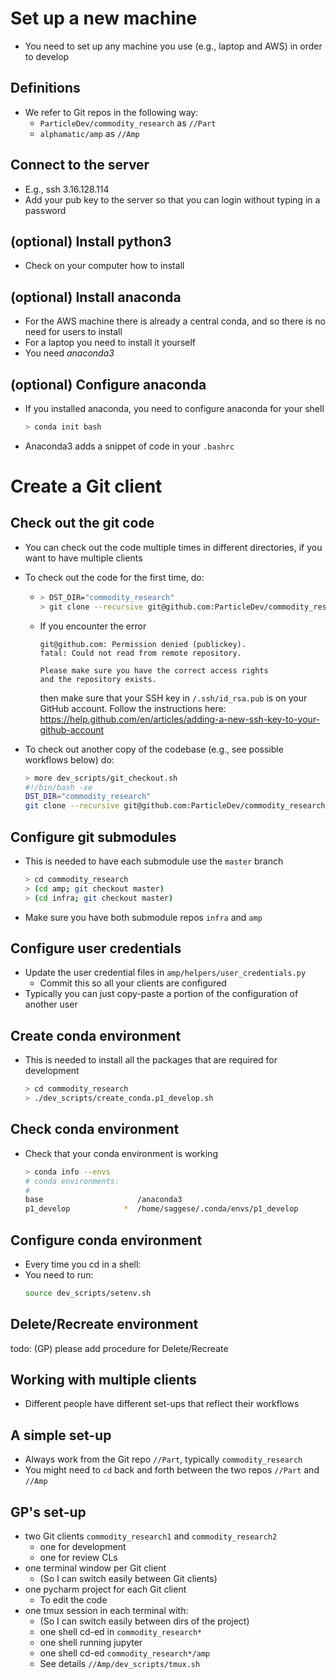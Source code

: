 # Set up a new machine
- You need to set up any machine you use (e.g., laptop and AWS) in order to
  develop

## Definitions
- We refer to Git repos in the following way:
    - `ParticleDev/commodity_research` as `//Part`
    - `alphamatic/amp` as `//Amp`

## Connect to the server
- E.g., ssh 3.16.128.114
- Add your pub key to the server so that you can login without typing in a
  password

## (optional) Install python3
- Check on your computer how to install

## (optional) Install anaconda
- For the AWS machine there is already a central conda, and so there is no need
  for users to install
- For a laptop you need to install it yourself
- You need *anaconda3*

## (optional) Configure anaconda
- If you installed anaconda, you need to configure anaconda for your shell
    ```bash
    > conda init bash
    ```
- Anaconda3 adds a snippet of code in your `.bashrc`

# Create a Git client

## Check out the git code
- You can check out the code multiple times in different directories, if you want
  to have multiple clients

- To check out the code for the first time, do:
  - ```bash
    > DST_DIR="commodity_research"
    > git clone --recursive git@github.com:ParticleDev/commodity_research.git $DST_DIR
    ```
  - If you encounter the error
    ```buildoutcfg
    git@github.com: Permission denied (publickey).
    fatal: Could not read from remote repository.

    Please make sure you have the correct access rights
    and the repository exists.
    ```
    then make sure that your SSH key in `/.ssh/id_rsa.pub` is on your GitHub
    account. Follow the instructions here:
    https://help.github.com/en/articles/adding-a-new-ssh-key-to-your-github-account

- To check out another copy of the codebase (e.g., see possible workflows below)
  do:
    ```bash
    > more dev_scripts/git_checkout.sh
    #!/bin/bash -xe
    DST_DIR="commodity_research"
    git clone --recursive git@github.com:ParticleDev/commodity_research.git $DST_DIR
    ```

## Configure git submodules
- This is needed to have each submodule use the `master` branch
    ```bash
    > cd commodity_research
    > (cd amp; git checkout master)
    > (cd infra; git checkout master)
    ```

- Make sure you have both submodule repos `infra` and `amp`

## Configure user credentials
- Update the user credential files in `amp/helpers/user_credentials.py`
    - Commit this so all your clients are configured
- Typically you can just copy-paste a portion of the configuration of another
  user

## Create conda environment
- This is needed to install all the packages that are required for development
    ```bash
    > cd commodity_research
    > ./dev_scripts/create_conda.p1_develop.sh

## Check conda environment
- Check that your conda environment is working
    ```bash
    > conda info --envs
    # conda environments:
    #
    base                     /anaconda3
    p1_develop            *  /home/saggese/.conda/envs/p1_develop
    ```

## Configure conda environment
- Every time you cd in a shell:
- You need to run:
    ```bash
    source dev_scripts/setenv.sh
    ```
    
## Delete/Recreate environment
todo: (GP) please add procedure for Delete/Recreate

## Working with multiple clients
- Different people have different set-ups that reflect their workflows

## A simple set-up
- Always work from the Git repo `//Part`, typically `commodity_research`
- You might need to `cd` back and forth between the two repos `//Part` and
  `//Amp`

## GP's set-up
- two Git clients `commodity_research1` and `commodity_research2`
    - one for development
    - one for review CLs
- one terminal window per Git client
    - (So I can switch easily between Git clients)
- one pycharm project for each Git client
    - To edit the code
- one tmux session in each terminal with:
    - (So I can switch easily between dirs of the project)
    - one shell cd-ed in `commodity_research*`
    - one shell running jupyter
    - one shell cd-ed `commodity_research*/amp`
    - See details `//Amp/dev_scripts/tmux.sh`
